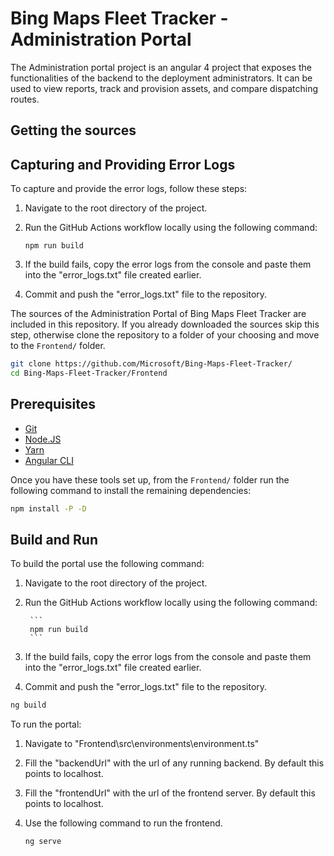 # Bing Maps Fleet Tracker - Administration Portal

The Administration portal project is an angular 4 project that exposes the functionalities of the backend to the deployment administrators. It can be used to view reports, track and provision assets, and compare dispatching routes.

## Getting the sources

## Capturing and Providing Error Logs

To capture and provide the error logs, follow these steps:
1. Navigate to the root directory of the project.
2. Run the GitHub Actions workflow locally using the following command:

    ```
    npm run build
    ```
3. If the build fails, copy the error logs from the console and paste them into the "error_logs.txt" file created earlier.
4. Commit and push the "error_logs.txt" file to the repository.

The sources of the Administration Portal of Bing Maps Fleet Tracker are included in this repository. If you already downloaded the sources skip this step, otherwise clone the repository to a folder of your choosing and move to the `Frontend/` folder.

``` Bash
git clone https://github.com/Microsoft/Bing-Maps-Fleet-Tracker/
cd Bing-Maps-Fleet-Tracker/Frontend
```

## Prerequisites

* [Git](https://git-scm.com/)
* [Node.JS](https://nodejs.org/en/)
* [Yarn](https://yarnpkg.com/lang/en/docs/install/)
* [Angular CLI](https://github.com/angular/angular-cli#installation)

Once you have these tools set up, from the `Frontend/` folder run the following command to install the remaining dependencies:

``` Bash
npm install -P -D
```

## Build and Run

To build the portal use the following command:

1. Navigate to the root directory of the project.
2. Run the GitHub Actions workflow locally using the following command:

        ```
        npm run build
        ```
3. If the build fails, copy the error logs from the console and paste them into the "error_logs.txt" file created earlier.
4. Commit and push the "error_logs.txt" file to the repository.

``` Bash
ng build
```

To run the portal:

1. Navigate to "Frontend\src\environments\environment.ts"
2. Fill the "backendUrl" with the url of any running backend. By default this points to localhost.
3. Fill the "frontendUrl" with the url of the frontend server. By default this points to localhost.
4. Use the following command to run the frontend.

    ``` Bash
    ng serve
    ```